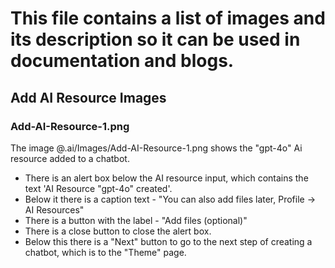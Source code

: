# This file contains a list of images and its description so it can be used in documentation and blogs.

## Add AI Resource Images 

### Add-AI-Resource-1.png
The image @.ai/Images/Add-AI-Resource-1.png shows the "gpt-4o" Ai resource added to a chatbot. 
 - There is an alert box below the AI resource input, which contains the text 'AI Resource "gpt-4o" created'.
 - Below it there is a caption text - "You can also add files later, Profile -> AI Resources"
 - There is a button with the label - "Add files (optional)" 
 - There is a close button to close the alert box. 
 - Below this there is a "Next" button to go to the next step of creating a chatbot, which is to the "Theme" page.

